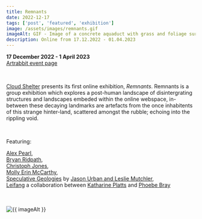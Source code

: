 ```yaml
---
title: Remnants
date: 2022-12-17
tags: ['post', 'featured', 'exhibition']
image: /assets/images/remnants.gif
imageAlt: GIF - Image of a concrete aquaduct with grass and foliage surrounding it with green rippling water reflecting the landscape on a black background
description: Online from 17.12.2022 - 01.04.2023
---
```


<p><strong>17 December 2022 - 1 April 2023</strong><br>
<a href="https://www.artrabbit.com/events/remnants-2022" target="_blank" rel="noopener">Artrabbit event page</a></p>
<br>

<p><a href="/">Cloud Shelter</a> presents its first online exhibition, <i>Remnants</i>. Remnants is a group exhibition which explores a post-human landscape of disintergrating structures and landscapes embeded within the online webspace, in-between these decaying landmarks are artefacts from the once inhabitents of this strange hinter-land, scattered amongst the rubble; echoing into the rippling void.</p>
<br>

<p>Featuring:</p>

<p><a href="https://www.instagram.com/rotagavinii/" target="_blank" rel="noopener">Alex Pearl</a>, <br>
<a href="https://www.instagram.com/bralri/" target="_blank" rel="noopener">Bryan Ridpath</a>, <br>
<a href="https://www.instagram.com/_christophjones/" target="_blank" rel="noopener">Christoph Jones</a>, <br>
<a href="https://www.instagram.com/molly.erh/" target="_blank" rel="noopener">Molly Erin McCarthy</a>, <br>
<a href="https://www.instagram.com/speculative_geologies/" target="_blank" rel="noopener">Speculative Geologies</a> by <a href="https://www.instagram.com/julmstudios/" target="_blank" rel="noopener">Jason Urban and Leslie Mutchler</a>, <br>
<a href="https://www.instagram.com/leifang2022/" target="_blank" rel="noopener">Leifang</a> a collaboration between <a href="https://www.instagram.com/katharineplatts/" target="_blank" rel="noopener">Katharine Platts</a> and <a href="https://www.instagram.com/phoebebray_/" target="_blank" rel="noopener">Phoebe Bray</a></p>
<br>
<br>

<img src="{{ image  }}" alt="{{ imageAlt }}" title="{{ imageAlt }}" class="main-article__figure">